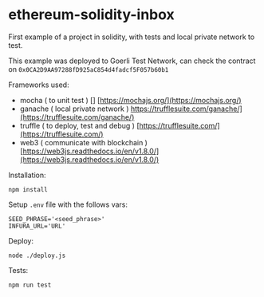 # ethereum-solidity-inbox

First example of a project in solidity, with tests and local private network to test.

This example was deployed to Goerli Test Network, can check the contract on <code>0x0CA2D9AA97288fD925aC854d4fadcf5F057b60b1</code>

Frameworks used:
* mocha ( to unit test ) [] [https://mochajs.org/](https://mochajs.org/)
* ganache ( local private network ) https://trufflesuite.com/ganache/](https://trufflesuite.com/ganache/)
* truffle ( to deploy, test and debug ) [https://trufflesuite.com/](https://trufflesuite.com/)
* web3 ( communicate with blockchain ) [https://web3js.readthedocs.io/en/v1.8.0/](https://web3js.readthedocs.io/en/v1.8.0/)


Installation:
```
npm install
```
Setup <code>.env</code> file with the follows vars:
```
SEED_PHRASE='<seed_phrase>'
INFURA_URL='URL'
```

Deploy:
```
node ./deploy.js
```

Tests:
```
npm run test
```
